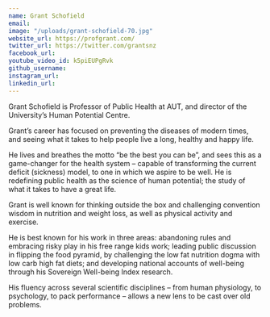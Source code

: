 ```yaml
---
name: Grant Schofield
email: 
image: "/uploads/grant-schofield-70.jpg"
website_url: https://profgrant.com/
twitter_url: https://twitter.com/grantsnz
facebook_url: 
youtube_video_id: k5piEUPgRvk
github_username: 
instagram_url: 
linkedin_url: 
---
```


Grant Schofield is Professor of Public Health at AUT, and director of the University’s Human Potential Centre.

Grant’s career has focused on preventing the diseases of modern times, and seeing what it takes to help people live a long, healthy and happy life.

He lives and breathes the motto “be the best you can be”, and sees this as a game-changer for the health system – capable of transforming the current deficit (sickness) model, to one in which we aspire to be well. He is redefining public health as the science of human potential; the study of what it takes to have a great life.

Grant is well known for thinking outside the box and challenging convention wisdom in nutrition and weight loss, as well as physical activity and exercise.

He is best known for his work in three areas: abandoning rules and embracing risky play in his free range kids work; leading public discussion in flipping the food pyramid, by challenging the low fat nutrition dogma with low carb high fat diets; and developing national accounts of well-being through his Sovereign Well-being Index research.

His fluency across several scientific disciplines – from human physiology, to psychology, to pack performance – allows a new lens to be cast over old problems.
